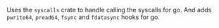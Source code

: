 Uses the `syscalls` crate to handle calling the syscalls for go. And adds `pwrite64`, `pread64`, `fsync` and `fdatasync` hooks for go.
